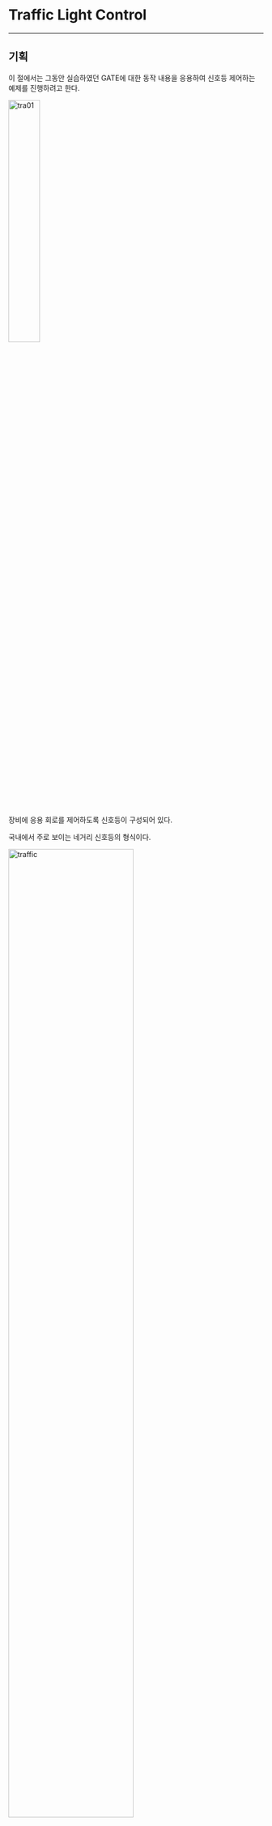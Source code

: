 # Traffic Light Control
---

## 기획

이 절에서는 그동안 실습하였던 GATE에 대한 동작 내용을 응용하여 신호등 제어하는 예제를 진행하려고 한다. 


<img src="./pds/tra01.png" alt="tra01" style="width: 35%;"><br>

<BR>

장비에 응용 회로를 제어하도록 신호등이 구성되어 있다. 

국내에서 주로 보이는 네거리 신호등의 형식이다. 

<img src="./pds/tra02.png" alt="traffic" style="width: 70%;"><br>


동작에 대한 사항은 다음과 같다. 


1. 신호등은 네거리에 있는 차도의 신호등과 횡단보도의 신호등으로 서로 연계되어 제어된다. 

2. 네거리의 차도와 횡단보도의 신호등은 위치에 따라 NORTH/EAST/SOUTH/WEST로 구별한다. 

3. 차도를 기준으로 신호등은 NORTH -> EAST -> SOUTH -> WEST -> NORTH의 시계 방향으로 상태가 회전하며 제어된다. 

횡단보도를 기준으로는 EAST -> SOUTH -> WEST -> NORTH -> EAST의 시계 방향으로 상태가 회전하여 제어된다. 

<img src="./pds/tra06.png" alt="traffic" style="width: 80%;"><br>

|순서| 차도 방향 | 횡단보도 방향 |
|:-:|:-:|:-:|
|1|NORTH|EAST|
|2|EAST|SOUTH|
|3|SOUTH|WEST|
|4|WEST|NORTH|
|5|NORTH|EAST|
|...|...|...|

<BR>

4. 각 상태의 변화는 10초를 기준으로 이루어진다. 

5. 각 차도의 신호등은 RED/YELLOW/LEFT/GREEN의 4개 신호가 제어된다. 

    <img src="./pds/tra03.png" alt="traffic" style="width: 70%;"><br>
    |RED|YELLOW|LEFT|GREEN|
    |-|-|-|-|

6. 각 횡단보도의 신호등은 GREEN/RED의 2개의 신호가 제어되며, 각 방향의 양쪽에 있는 횡단보도의 신호등이 동시에 제어된다. 

   <img src="./pds/tra03a.png" alt="traffic" style="width: 25%;"><br>
    |GREEN|RED|
    |-|-|

7. 차도의 기준에서 상태가 변하는 10초의 기준을 두고 다음과 같이 움직인다. 

    RED는 상태가 현재의 방향이 아닐 때 ON된다. 

   |SEC|RED|YELLOW|LEFT|GREEN|
   |:-:|:-:|:-:|:-:|:-:|
   |0|OFF|OFF|ON|ON|
   |1|OFF|OFF|ON|ON|
   |2|OFF|OFF|ON|ON|
   |3|OFF|OFF|ON|ON|
   |4|OFF|OFF|ON|ON|
   |5|OFF|OFF|ON|ON|
   |6|OFF|ON|OFF|OFF|
   |7|OFF|ON|OFF|OFF|
   |8|OFF|ON|OFF|OFF|
   |9|OFF|ON|OFF|OFF|

7. 횡단보도의 기준에서 상태가 변하는 10초의 기준을 두고 다음과 같이 움직인다. 

    RED는 상태가 현재의 방향이 아닐 때 ON된다. 

   |SEC|RED|GREEN|
   |:-:|:-:|:-:|
   |0|OFF|ON|
   |1|OFF|ON|
   |2|OFF|ON|
   |3|OFF|ON|
   |4|OFF|ON|
   |5|OFF|ON|
   |6|OFF|Flashing|
   |7|OFF|Flashing|
   |8|OFF|Flashing|
   |9|OFF|Flashing|


<BR>

---
## 하드웨어 정의

신호등을 제어하기 위해서 아래 그림과 같이 구별하여 정의한다. 


<img src="./pds/tra05.png" alt="traffic" style="width: 70%;"><br>


CROSS는 차도의 신호등을 의미하고, WALK는 인도의 신호등을 의미한다. . 

|1|2|3|4|
|:-:|:-:|:-:|:-:|
|NORTH_CROSS|EAST_CROSS|SOUTH_CROSS|WEST_CROSS|
|5|6|7|8|
|NORTH_WALK|EAST_WALK|SOUTH_WALK|WEST_WALK|


차도의 신호등은 아래와 같이 4개의 신호등으로 구성되어 있다. 

<img src="./pds/tra03.png" alt="traffic" style="width: 70%;"><br>

|RED|YELLOW|LEFT|GREEN|
|-|-|-|-|

인도의 신호등은 아래와 같이 2개의 신호등으로 구성되어 있다. 

<img src="./pds/tra03a.png" alt="traffic" style="width: 25%;"><br>
|GREEN|RED|
|-|-|

<BR>

신호등의 각 위치 및 차도의 신호등일 때의 역할과 횡단보도의 신호등일 때의 역할에 따라 아래 표와 같이 이름을 정의한다. 

|그림에서의 위치|DESCRIPTION|PORT NAME|
|:-:|:-:|:-:|
|1|NORTH CROSS GREEN  |N_C_G|
|1|NORTH CROSS LEFT   |N_C_L|
|1|NORTH CROSS YELLOW |N_C_G|
|1|NORTH CROSS RED    |N_C_G|
|2|EAST CROSS GREEN   |E_C_G|
|2|EAST CROSS LEFT    |E_C_L|
|2|EAST CROSS YELLOW  |E_C_G|
|2|EAST CROSS RED     |E_C_G|
|3|SOUTH CROSS GREEN  |S_C_G|
|3|SOUTH CROSS LEFT   |S_C_L|
|3|SOUTH CROSS YELLOW |S_C_G|
|3|SOUTH CROSS RED    |S_C_G|
|4|WEST CROSS GREEN   |W_C_G|
|4|WEST CROSS LEFT    |W_C_L|
|4|WEST CROSS YELLOW  |W_C_G|
|4|WEST CROSS RED     |W_C_G|
|5|NORTH WALK GREEN   |N_W_G|
|5|NORTH WALK RED     |N_W_G|
|6|EAST WALK GREEN    |E_W_G|
|6|EAST WALK RED      |E_W_G|
|7|SOUTH WALK GREEN   |S_W_G|
|7|SOUTH WALK RED     |S_W_G|
|8|WEST WALK GREEN    |W_W_G|
|8|WEST WALK RED      |W_W_G|

<BR>

장비에서 위의 포트들을 제어하기 위해서는 해당 핀을 설정해 주어야 하는데, 아래 표와 같이 각 포트에 대한 핀을 정의한다. 

하드웨어로 구성되어 있기 때문에 아래의 핀 번호와 다르면 이상 동작이 일어 날 수 있다. 

<BR>

|DESCRIPTION|PORT NAME|PIN NUMBER|
|:-:|:-:|:-:|
|NORTH CROSS GREEN  |N_C_G|PIN_W22|
|NORTH CROSS LEFT   |N_C_L|PIN_V22|
|NORTH CROSS YELLOW |N_C_G|PIN_Y21|
|NORTH CROSS RED    |N_C_G|PIN_W19|
|EAST CROSS GREEN   |E_C_G|PIN_T16|
|EAST CROSS LEFT    |E_C_L|PIN_V16|
|EAST CROSS YELLOW  |E_C_G|PIN_AB16|
|EAST CROSS RED     |E_C_G|PIN_W17|
|SOUTH CROSS GREEN  |S_C_G|PIN_AB18|
|SOUTH CROSS LEFT   |S_C_L|PIN_AB19|
|SOUTH CROSS YELLOW |S_C_G|PIN_AB20|
|SOUTH CROSS RED    |S_C_G|PIN_AA22|
|WEST CROSS GREEN   |W_C_G|PIN_AA18|
|WEST CROSS LEFT    |W_C_L|PIN_AA19|
|WEST CROSS YELLOW  |W_C_G|PIN_AA20|
|WEST CROSS RED     |W_C_G|PIN_AA21|
|NORTH WALK GREEN   |N_W_G|PIN_V21|
|NORTH WALK RED     |N_W_G|PIN_W21|
|EAST WALK GREEN    |E_W_G|PIN_Y17|
|EAST WALK RED      |E_W_G|PIN_U17|
|SOUTH WALK GREEN   |S_W_G|PIN_AA16|
|SOUTH WALK RED     |S_W_G|PIN_U16|
|WEST WALK GREEN    |W_W_G|PIN_W20|
|WEST WALK RED      |W_W_G|PIN_Y22|








